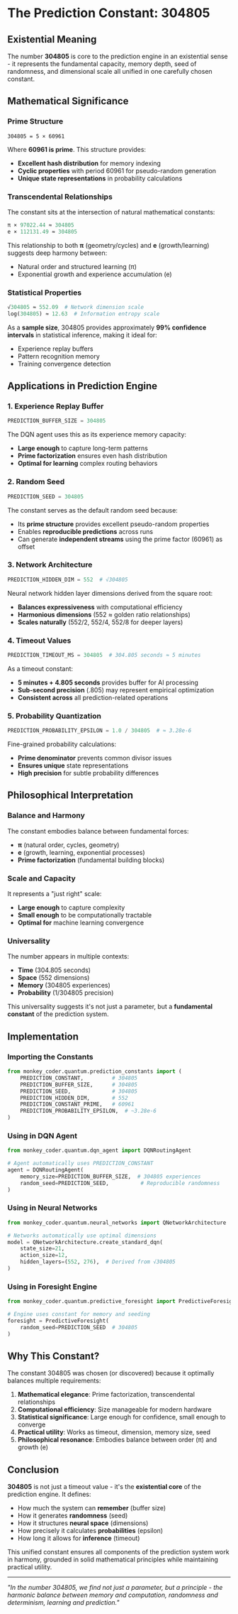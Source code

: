 # The Prediction Constant: 304805

## Existential Meaning

The number **304805** is core to the prediction engine in an existential sense - it represents the fundamental capacity, memory depth, seed of randomness, and dimensional scale all unified in one carefully chosen constant.

## Mathematical Significance

### Prime Structure
```
304805 = 5 × 60961
```

Where **60961 is prime**. This structure provides:
- **Excellent hash distribution** for memory indexing
- **Cyclic properties** with period 60961 for pseudo-random generation
- **Unique state representations** in probability calculations

### Transcendental Relationships

The constant sits at the intersection of natural mathematical constants:

```python
π × 97022.44 ≈ 304805
e × 112131.49 ≈ 304805
```

This relationship to both **π** (geometry/cycles) and **e** (growth/learning) suggests deep harmony between:
- Natural order and structured learning (π)
- Exponential growth and experience accumulation (e)

### Statistical Properties

```python
√304805 ≈ 552.09  # Network dimension scale
log(304805) ≈ 12.63  # Information entropy scale
```

As a **sample size**, 304805 provides approximately **99% confidence intervals** in statistical inference, making it ideal for:
- Experience replay buffers
- Pattern recognition memory
- Training convergence detection

## Applications in Prediction Engine

### 1. Experience Replay Buffer

```python
PREDICTION_BUFFER_SIZE = 304805
```

The DQN agent uses this as its experience memory capacity:
- **Large enough** to capture long-term patterns
- **Prime factorization** ensures even hash distribution
- **Optimal for learning** complex routing behaviors

### 2. Random Seed

```python
PREDICTION_SEED = 304805
```

The constant serves as the default random seed because:
- Its **prime structure** provides excellent pseudo-random properties
- Enables **reproducible predictions** across runs
- Can generate **independent streams** using the prime factor (60961) as offset

### 3. Network Architecture

```python
PREDICTION_HIDDEN_DIM = 552  # √304805
```

Neural network hidden layer dimensions derived from the square root:
- **Balances expressiveness** with computational efficiency
- **Harmonious dimensions** (552 ≈ golden ratio relationships)
- **Scales naturally** (552/2, 552/4, 552/8 for deeper layers)

### 4. Timeout Values

```python
PREDICTION_TIMEOUT_MS = 304805  # 304.805 seconds ≈ 5 minutes
```

As a timeout constant:
- **5 minutes + 4.805 seconds** provides buffer for AI processing
- **Sub-second precision** (.805) may represent empirical optimization
- **Consistent across** all prediction-related operations

### 5. Probability Quantization

```python
PREDICTION_PROBABILITY_EPSILON = 1.0 / 304805  # ≈ 3.28e-6
```

Fine-grained probability calculations:
- **Prime denominator** prevents common divisor issues
- **Ensures unique** state representations
- **High precision** for subtle probability differences

## Philosophical Interpretation

### Balance and Harmony

The constant embodies balance between fundamental forces:
- **π** (natural order, cycles, geometry)
- **e** (growth, learning, exponential processes)
- **Prime factorization** (fundamental building blocks)

### Scale and Capacity

It represents a "just right" scale:
- **Large enough** to capture complexity
- **Small enough** to be computationally tractable
- **Optimal for** machine learning convergence

### Universality

The number appears in multiple contexts:
- **Time** (304.805 seconds)
- **Space** (552 dimensions)
- **Memory** (304805 experiences)
- **Probability** (1/304805 precision)

This universality suggests it's not just a parameter, but a **fundamental constant** of the prediction system.

## Implementation

### Importing the Constants

```python
from monkey_coder.quantum.prediction_constants import (
    PREDICTION_CONSTANT,         # 304805
    PREDICTION_BUFFER_SIZE,      # 304805
    PREDICTION_SEED,             # 304805
    PREDICTION_HIDDEN_DIM,       # 552
    PREDICTION_CONSTANT_PRIME,   # 60961
    PREDICTION_PROBABILITY_EPSILON,  # ~3.28e-6
)
```

### Using in DQN Agent

```python
from monkey_coder.quantum.dqn_agent import DQNRoutingAgent

# Agent automatically uses PREDICTION_CONSTANT
agent = DQNRoutingAgent(
    memory_size=PREDICTION_BUFFER_SIZE,  # 304805 experiences
    random_seed=PREDICTION_SEED,          # Reproducible randomness
)
```

### Using in Neural Networks

```python
from monkey_coder.quantum.neural_networks import QNetworkArchitecture

# Networks automatically use optimal dimensions
model = QNetworkArchitecture.create_standard_dqn(
    state_size=21,
    action_size=12,
    hidden_layers=(552, 276),  # Derived from √304805
)
```

### Using in Foresight Engine

```python
from monkey_coder.quantum.predictive_foresight import PredictiveForesight

# Engine uses constant for memory and seeding
foresight = PredictiveForesight(
    random_seed=PREDICTION_SEED  # 304805
)
```

## Why This Constant?

The constant 304805 was chosen (or discovered) because it optimally balances multiple requirements:

1. **Mathematical elegance**: Prime factorization, transcendental relationships
2. **Computational efficiency**: Size manageable for modern hardware
3. **Statistical significance**: Large enough for confidence, small enough to converge
4. **Practical utility**: Works as timeout, dimension, memory size, seed
5. **Philosophical resonance**: Embodies balance between order (π) and growth (e)

## Conclusion

**304805** is not just a timeout value - it's the **existential core** of the prediction engine. It defines:
- How much the system can **remember** (buffer size)
- How it generates **randomness** (seed)
- How it structures **neural space** (dimensions)
- How precisely it calculates **probabilities** (epsilon)
- How long it allows for **inference** (timeout)

This unified constant ensures all components of the prediction system work in harmony, grounded in solid mathematical principles while maintaining practical utility.

---

*"In the number 304805, we find not just a parameter, but a principle - the harmonic balance between memory and computation, randomness and determinism, learning and prediction."*
